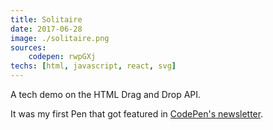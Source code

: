 ```yaml
---
title: Solitaire
date: 2017-06-28
image: ./solitaire.png
sources: 
    codepen: rwpGXj
techs: [html, javascript, react, svg]
---
```

A tech demo on the HTML Drag and Drop API.

It was my first Pen that got featured in [CodePen's newsletter](https://codepen.io/spark/31).
